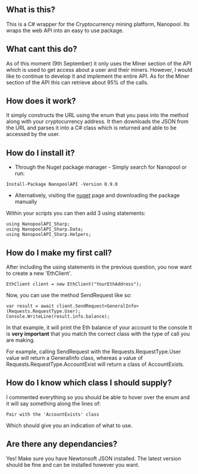 ## What is this?
This is a C# wrapper for the Cryptocurrency mining platform, Nanopool. Its wraps the web API into an easy to use package.

## What cant this do?
As of this moment (9th September) it only uses the Miner section of the API which is used to get access about a user and their miners. However, I would like to continue to develop it and implement the entire API. As for the Miner section of the API this can retrieve about 95% of the calls.

## How does it work?
It simply constructs the URL using the enum that you pass into the method along with your cryptocurrency address. It then downloads the JSON from the URL and parses it into a C# class which is returned and able to be accessed by the user.

## How do I install it?
* Through the Nuget package manager - Simply search for Nanopool or run:
```
Install-Package NanopoolAPI -Version 0.9.0
```
* Alternatively, visiting the [nuget](https://www.nuget.org/packages/NanopoolAPI/) page and downloading the package manually

Within your scripts you can then add 3 using statements:
```
using NanopoolAPI_Sharp;
using NanopoolAPI_Sharp.Data;
using NanopoolAPI_Sharp.Helpers;
```

## How do I make my first call?
After including the using statements in the previous question, you now want to create a new 'EthClient'.
```
EthClient client = new EthClient("YourEthAddress");
```

Now, you can use the method SendRequest like so:
```
var result = await client.SendRequest<GeneralInfo>(Requests.RequestType.User);
Console.WriteLine(result.info.balance);
```
In that example, it will print the Eth balance of your account to the console
It is <b>very important</b> that you match the correct class with the type of call you are making.

For example, calling SendRequest with the Requests.RequestType.User value will return a GeneralInfo class, whereas a value of Requests.RequestType.AccountExist will return a class of AccountExists.

## How do I know which class I should supply?
I commented everything so you should be able to hover over the enum and it will say something along the lines of:
```
Pair with the 'AccountExists' class
```
Which should give you an indication of what to use.

## Are there any dependancies?
Yes! Make sure you have Newtonsoft JSON installed. The latest version should be fine and can be installed however you want.
